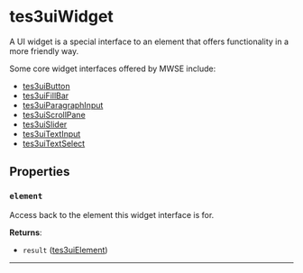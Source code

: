 <!---
	This file is autogenerated. Do not edit this file manually. Your changes will be ignored.
	More information: https://github.com/MWSE/MWSE/tree/master/docs
-->

# tes3uiWidget
<div class="search_terms" style="display: none">tes3uiwidget, widget</div>

A UI widget is a special interface to an element that offers functionality in a more friendly way.

Some core widget interfaces offered by MWSE include:
* [tes3uiButton](https://mwse.github.io/MWSE/types/tes3uiButton)
* [tes3uiFillBar](https://mwse.github.io/MWSE/types/tes3uiFillBar)
* [tes3uiParagraphInput](https://mwse.github.io/MWSE/types/tes3uiParagraphInput)
* [tes3uiScrollPane](https://mwse.github.io/MWSE/types/tes3uiScrollPane)
* [tes3uiSlider](https://mwse.github.io/MWSE/types/tes3uiSlider)
* [tes3uiTextInput](https://mwse.github.io/MWSE/types/tes3uiTextInput)
* [tes3uiTextSelect](https://mwse.github.io/MWSE/types/tes3uiTextSelect)

## Properties

### `element`
<div class="search_terms" style="display: none">element</div>

Access back to the element this widget interface is for.

**Returns**:

* `result` ([tes3uiElement](../../types/tes3uiElement))

***

